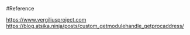 #Reference

https://www.vergiliusproject.com
https://blog.atsika.ninja/posts/custom_getmodulehandle_getprocaddress/
